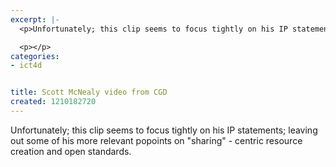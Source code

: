 ```yaml
---
excerpt: |-
  <p>Unfortunately; this clip seems to focus tightly on his IP statements; leaving out some of his more relevant popoints on "sharing" - centric resource creation and open standards.</p>

  <p></p>
categories:
- ict4d


title: Scott McNealy video from CGD
created: 1210182720
---
```

<p>Unfortunately; this clip seems to focus tightly on his IP statements; leaving out some of his more relevant popoints on "sharing" - centric resource creation and open standards.</p>

<p></p>
